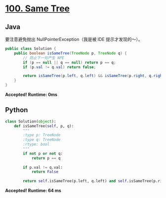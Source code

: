 # [100. Same Tree](https://leetcode.com/problems/same-tree/)

## Java

要注意避免抛出 NullPointerException（我是被 IDE 提示才发现的～）。

```java
public class Solution {
    public boolean isSameTree(TreeNode p, TreeNode q) {
        // 防止下一句产生 NPE
        if (p == null || q == null) return p == q;
        if (p.val != q.val) return false;

        return isSameTree(p.left, q.left) && isSameTree(p.right, q.right);
    }
}
```

**Accepted! Runtime: 0ms**

## Python

```python
class Solution(object):
    def isSameTree(self, p, q):
        """
        :type p: TreeNode
        :type q: TreeNode
        :rtype: bool
        """
        if not p or not q:
            return p == q
            
        if p.val != q.val:
            return False
        
        return self.isSameTree(p.left, q.left) and self.isSameTree(p.right, q.right)
```

**Accepted! Runtime: 64 ms**